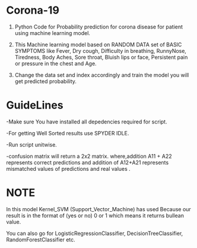 # Corona-19
1) Python Code for Probability prediction for corona disease for patient using machine learning model.  

2) This Machine learning model based on RANDOM DATA set of BASIC SYMPTOMS like Fever, 	Dry cough,	Difficulty in breathing, RunnyNose,	Tiredness,	Body Aches,	Sore throat,	Bluish lips or face,	Persistent pain or pressure in the chest and Age.

3) Change the data set and index accordingly and train the model you will get predicted probability.

# GuideLines

-Make sure You have installed all depedencies required for script.

-For getting Well Sorted results use SPYDER IDLE.

-Run script unitwise. 

-confusion matrix will return a 2x2 matrix. where,addition A11 + A22 represents correct predictions and addition of A12+A21 represents mismatched values of predictions and real values . 

# NOTE
In this model Kernel_SVM (Support_Vector_Machine) has used Because our result is in the format of (yes or no) 0 or 1 which means it returns bullean value. 

You can also go for  LogisticRegressionClassifier, DecisionTreeClassifier, RandomForestClassifier etc.
